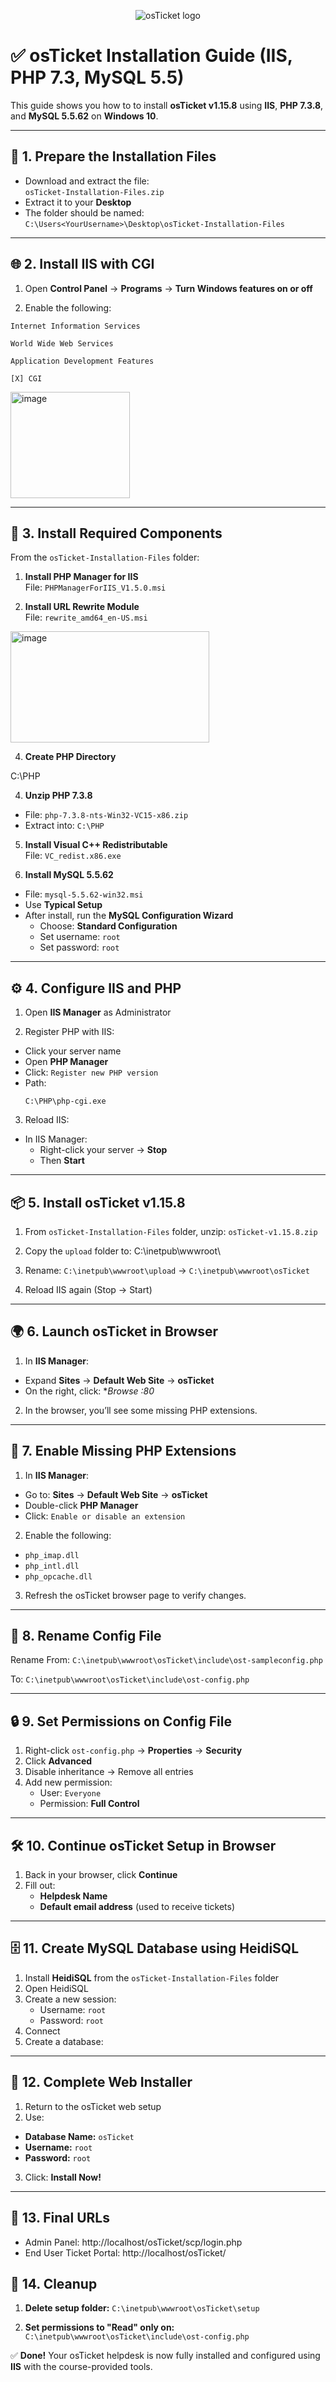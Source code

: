 <p align="center">
<img src="https://i.imgur.com/Clzj7Xs.png" alt="osTicket logo"/>
</p>

# ✅ osTicket Installation Guide (IIS, PHP 7.3, MySQL 5.5)

This guide shows you how to to install **osTicket v1.15.8** using **IIS**, **PHP 7.3.8**, and **MySQL 5.5.62** on **Windows 10**.

---

## 📁 1. Prepare the Installation Files

- Download and extract the file:  
  `osTicket-Installation-Files.zip`  
- Extract it to your **Desktop**  
- The folder should be named: `C:\Users<YourUsername>\Desktop\osTicket-Installation-Files`

---

## 🌐 2. Install IIS with CGI

1. Open **Control Panel** → **Programs** → **Turn Windows features on or off**
  
2. Enable the following:
   
`Internet Information Services`

`World Wide Web Services`

`Application Development Features`

`[X] CGI`

<img width="191" height="170" alt="image" src="https://github.com/user-attachments/assets/82b80238-65f2-4c38-9184-68bd8204497a" />


---

## 🧩 3. Install Required Components

From the `osTicket-Installation-Files` folder:

1. **Install PHP Manager for IIS**  
File: `PHPManagerForIIS_V1.5.0.msi`

2. **Install URL Rewrite Module**  
File: `rewrite_amd64_en-US.msi`

<img width="318" height="178" alt="image" src="https://github.com/user-attachments/assets/57feac8a-5417-4dbf-914c-8a6e4cb98fc7" />


4. **Create PHP Directory**  

C:\PHP

4. **Unzip PHP 7.3.8**  
- File: `php-7.3.8-nts-Win32-VC15-x86.zip`  
- Extract into: `C:\PHP`
  

5. **Install Visual C++ Redistributable**  
File: `VC_redist.x86.exe`

6. **Install MySQL 5.5.62**
- File: `mysql-5.5.62-win32.msi`
- Use **Typical Setup**
- After install, run the **MySQL Configuration Wizard**
  - Choose: **Standard Configuration**
  - Set username: `root`
  - Set password: `root`

---

## ⚙️ 4. Configure IIS and PHP

1. Open **IIS Manager** as Administrator

2. Register PHP with IIS:
- Click your server name
- Open **PHP Manager**
- Click: `Register new PHP version`
- Path:  
  ```
  C:\PHP\php-cgi.exe
  ```

3. Reload IIS:
- In IIS Manager:
  - Right-click your server → **Stop**
  - Then **Start**

---

## 📦 5. Install osTicket v1.15.8

1. From `osTicket-Installation-Files` folder, unzip: `osTicket-v1.15.8.zip`

2. Copy the `upload` folder to: C:\inetpub\wwwroot\
3. Rename: `C:\inetpub\wwwroot\upload` → `C:\inetpub\wwwroot\osTicket`


4. Reload IIS again (Stop → Start)

---

## 🌍 6. Launch osTicket in Browser

1. In **IIS Manager**:
- Expand **Sites** → **Default Web Site** → **osTicket**
- On the right, click: **Browse *:80**

2. In the browser, you’ll see some missing PHP extensions.

---

## 🧠 7. Enable Missing PHP Extensions

1. In **IIS Manager**:
- Go to: **Sites** → **Default Web Site** → **osTicket**
- Double-click **PHP Manager**
- Click: `Enable or disable an extension`

2. Enable the following:
- `php_imap.dll`
- `php_intl.dll`
- `php_opcache.dll`

3. Refresh the osTicket browser page to verify changes.

---

## 📝 8. Rename Config File

Rename From:
`C:\inetpub\wwwroot\osTicket\include\ost-sampleconfig.php`

To:
`C:\inetpub\wwwroot\osTicket\include\ost-config.php`


---

## 🔒 9. Set Permissions on Config File

1. Right-click `ost-config.php` → **Properties** → **Security**
2. Click **Advanced**
3. Disable inheritance → Remove all entries
4. Add new permission:
   - User: `Everyone`
   - Permission: **Full Control**

---

## 🛠️ 10. Continue osTicket Setup in Browser

1. Back in your browser, click **Continue**
2. Fill out:
   - **Helpdesk Name**
   - **Default email address** (used to receive tickets)

---

## 🗄️ 11. Create MySQL Database using HeidiSQL

1. Install **HeidiSQL** from the `osTicket-Installation-Files` folder
2. Open HeidiSQL
3. Create a new session:
   - Username: `root`
   - Password: `root`
4. Connect
5. Create a database:


---

## 🧪 12. Complete Web Installer

1. Return to the osTicket web setup
2. Use:
- **Database Name:** `osTicket`
- **Username:** `root`
- **Password:** `root`
3. Click: **Install Now!**

---

## 🎉 13. Final URLs

- Admin Panel: http://localhost/osTicket/scp/login.php
- End User Ticket Portal: http://localhost/osTicket/

## 🧹 14. Cleanup

1. **Delete setup folder:**
`C:\inetpub\wwwroot\osTicket\setup`

2. **Set permissions to "Read" only on:** `C:\inetpub\wwwroot\osTicket\include\ost-config.php`

✅ **Done!** Your osTicket helpdesk is now fully installed and configured using **IIS** with the course-provided tools.
